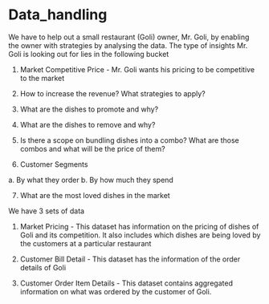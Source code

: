 # Data_handling

We have to help out a small restaurant (Goli) owner, Mr. Goli, by enabling the owner with strategies
by analysing the data. The type of insights Mr. Goli is looking out for lies in the following bucket

1. Market Competitive Price - Mr. Goli wants his pricing to be competitive to the market

2. How to increase the revenue? What strategies to apply?

3. What are the dishes to promote and why? 

4. What are the dishes to remove and why?

5. Is there a scope on bundling dishes into a combo? What are those combos and what will be
the price of them? 

6. Customer Segments

a. By what they order
b. By how much they spend

7. What are the most loved dishes in the market 

We have 3 sets of data

1. Market Pricing - This dataset has information on the pricing of dishes of Goli and its
competition. It also includes which dishes are being loved by the customers at a
particular restaurant

2. Customer Bill Detail - This dataset has the information of the order details of Goli

3. Customer Order Item Details - This dataset contains aggregated information on what
was ordered by the customer of Goli.
